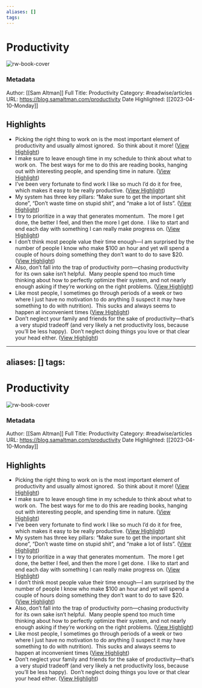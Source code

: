 ```yaml
---
aliases: []
tags:
---
```

# Productivity

![rw-book-cover](https://rdl.ink/render/https%3A%2F%2Fblog.samaltman.com%2Fproductivity)
### Metadata
Author: [[Sam Altman]]
Full Title: Productivity
Category: #readwise/articles
URL: https://blog.samaltman.com/productivity
Date Highlighted: [[2023-04-10-Monday]]

## Highlights
- Picking the right thing to work on is the most important element of productivity and usually almost ignored.  So think about it more! ([View Highlight](https://read.readwise.io/read/01gxpazwr40ppb7y3br6rz969p))
- I make sure to leave enough time in my schedule to think about what to work on.  The best ways for me to do this are reading books, hanging out with interesting people, and spending time in nature. ([View Highlight](https://read.readwise.io/read/01gxpb1xcq88y5hq0q7hge2v43))
- I’ve been very fortunate to find work I like so much I’d do it for free, which makes it easy to be really productive. ([View Highlight](https://read.readwise.io/read/01gxpb3ed2a7ygy7de6cjdvqp7))
- My system has three key pillars: “Make sure to get the important shit done”, “Don’t waste time on stupid shit”, and “make a lot of lists”. ([View Highlight](https://read.readwise.io/read/01gxpb7hhd32kec1sehvx0v6tj))
- I try to prioritize in a way that generates momentum.  The more I get done, the better I feel, and then the more I get done.  I like to start and end each day with something I can really make progress on. ([View Highlight](https://read.readwise.io/read/01gxpb91err2n9z5bx6eybnckc))
- I don’t think most people value their time enough—I am surprised by the number of people I know who make $100 an hour and yet will spend a couple of hours doing something they don’t want to do to save $20. ([View Highlight](https://read.readwise.io/read/01gxpbb2ctvxtwzpeg5j35hg6n))
- Also, don’t fall into the trap of productivity porn—chasing productivity for its own sake isn’t helpful.  Many people spend too much time thinking about how to perfectly optimize their system, and not nearly enough asking if they’re working on the right problems. ([View Highlight](https://read.readwise.io/read/01gxpbbkxtftq6m6q4bejc44br))
- Like most people, I sometimes go through periods of a week or two where I just have no motivation to do anything (I suspect it may have something to do with nutrition).  This sucks and always seems to happen at inconvenient times ([View Highlight](https://read.readwise.io/read/01gxpbzrqabm2dyt4y3y1k80e4))
- Don’t neglect your family and friends for the sake of productivity—that’s a very stupid tradeoff (and very likely a net productivity loss, because you’ll be less happy).  Don’t neglect doing things you love or that clear your head either. ([View Highlight](https://read.readwise.io/read/01gxpbz83pymafwpycgzy08p5n))
---
aliases: []
tags:
---
# Productivity

![rw-book-cover](https://rdl.ink/render/https%3A%2F%2Fblog.samaltman.com%2Fproductivity)
### Metadata
Author: [[Sam Altman]]
Full Title: Productivity
Category: #readwise/articles
URL: https://blog.samaltman.com/productivity
Date Highlighted: [[2023-04-10-Monday]]

## Highlights
- Picking the right thing to work on is the most important element of productivity and usually almost ignored.  So think about it more! ([View Highlight](https://read.readwise.io/read/01gxpazwr40ppb7y3br6rz969p))
- I make sure to leave enough time in my schedule to think about what to work on.  The best ways for me to do this are reading books, hanging out with interesting people, and spending time in nature. ([View Highlight](https://read.readwise.io/read/01gxpb1xcq88y5hq0q7hge2v43))
- I’ve been very fortunate to find work I like so much I’d do it for free, which makes it easy to be really productive. ([View Highlight](https://read.readwise.io/read/01gxpb3ed2a7ygy7de6cjdvqp7))
- My system has three key pillars: “Make sure to get the important shit done”, “Don’t waste time on stupid shit”, and “make a lot of lists”. ([View Highlight](https://read.readwise.io/read/01gxpb7hhd32kec1sehvx0v6tj))
- I try to prioritize in a way that generates momentum.  The more I get done, the better I feel, and then the more I get done.  I like to start and end each day with something I can really make progress on. ([View Highlight](https://read.readwise.io/read/01gxpb91err2n9z5bx6eybnckc))
- I don’t think most people value their time enough—I am surprised by the number of people I know who make $100 an hour and yet will spend a couple of hours doing something they don’t want to do to save $20. ([View Highlight](https://read.readwise.io/read/01gxpbb2ctvxtwzpeg5j35hg6n))
- Also, don’t fall into the trap of productivity porn—chasing productivity for its own sake isn’t helpful.  Many people spend too much time thinking about how to perfectly optimize their system, and not nearly enough asking if they’re working on the right problems. ([View Highlight](https://read.readwise.io/read/01gxpbbkxtftq6m6q4bejc44br))
- Like most people, I sometimes go through periods of a week or two where I just have no motivation to do anything (I suspect it may have something to do with nutrition).  This sucks and always seems to happen at inconvenient times ([View Highlight](https://read.readwise.io/read/01gxpbzrqabm2dyt4y3y1k80e4))
- Don’t neglect your family and friends for the sake of productivity—that’s a very stupid tradeoff (and very likely a net productivity loss, because you’ll be less happy).  Don’t neglect doing things you love or that clear your head either. ([View Highlight](https://read.readwise.io/read/01gxpbz83pymafwpycgzy08p5n))

